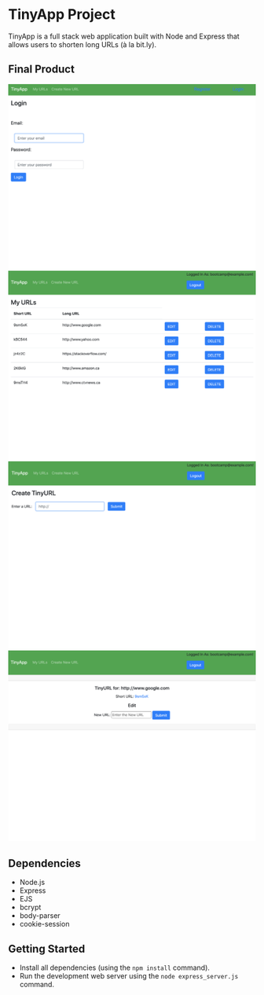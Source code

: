 # TinyApp Project

TinyApp is a full stack web application built with Node and Express that allows users to shorten long URLs (à la bit.ly).


## Final Product

!["screenshot of Login page"](https://github.com/analuciachin/tinyapp/blob/master/docs/login.png)
!["screenshot of My URLs page"](https://github.com/analuciachin/tinyapp/blob/master/docs/urls.png)
!["screenshot of Create New URL page"](https://github.com/analuciachin/tinyapp/blob/master/docs/new_url.png)
!["screenshot of Edit URL page"](https://github.com/analuciachin/tinyapp/blob/master/docs/edit_url.png)


## Dependencies

- Node.js
- Express
- EJS
- bcrypt
- body-parser
- cookie-session

## Getting Started

- Install all dependencies (using the `npm install` command).
- Run the development web server using the `node express_server.js` command.